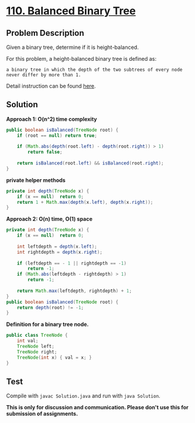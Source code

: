 # [110. Balanced Binary Tree][title]

## Problem Description

Given a binary tree, determine if it is height-balanced.

For this problem, a height-balanced binary tree is defined as:

    a binary tree in which the depth of the two subtrees of every node never differ by more than 1.

Detail instruction can be found [here][title].

## Solution

**Approach 1: O(n^2) time complexity**

```java
public boolean isBalanced(TreeNode root) {
    if (root == null) return true;
    
    if (Math.abs(depth(root.left) - depth(root.right)) > 1)
        return false;
    
    return isBalanced(root.left) && isBalanced(root.right);
}
```

**private helper methods**

```java
private int depth(TreeNode x) {
    if (x == null)  return 0;
    return 1 + Math.max(depth(x.left), depth(x.right));
}
```

**Approach 2: O(n) time, O(1) space**

```java
private int depth(TreeNode x) {
    if (x == null)  return 0;
    
    int leftdepth = depth(x.left);
    int rightdepth = depth(x.right);
    
    if (leftdepth == - 1 || rightdepth == -1)
        return -1;
    if (Math.abs(leftdepth - rightdepth) > 1)
        return -1;
    
    return Math.max(leftdepth, rightdepth) + 1;
}
public boolean isBalanced(TreeNode root) {
    return depth(root) != -1;
}
```

**Definition for a binary tree node.**

```java
public class TreeNode {
    int val;
    TreeNode left;
    TreeNode right;
    TreeNode(int x) { val = x; }
}
```

## Test

Compile with `javac Solution.java` and run with `java Solution`.


**This is only for discussion and communication. Please don't use this for submission of assignments.**

[title]: https://leetcode.com/problems/balanced-binary-tree/